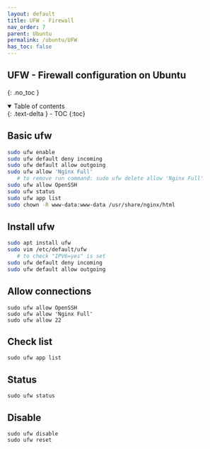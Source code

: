 ```yaml
---
layout: default    
title: UFW - Firewall
nav_order: 7
parent: Ubuntu
permalink: /ubuntu/UFW
has_toc: false
---
```


## UFW - Firewall configuration on Ubuntu
{: .no_toc } 

<details open markdown="block">
  <summary>
    Table of contents
  </summary>
  {: .text-delta }
- TOC
{:toc}
</details>

## Basic ufw 

```bash
sudo ufw enable
sudo ufw default deny incoming
sudo ufw default allow outgoing
sudo ufw allow 'Nginx Full'
   # to remove run command: sudo ufw delete allow 'Nginx Full'
sudo ufw allow OpenSSH
sudo ufw status
sudo ufw app list
sudo chown -R www-data:www-data /usr/share/nginx/html
```

## Install ufw

```bash
sudo apt install ufw
sudo vim /etc/default/ufw 
   # to check "IPV6=yes" is set 
sudo ufw default deny incoming
sudo ufw default allow outgoing
```

## Allow connections 

```
sudo ufw allow OpenSSH
sudo ufw allow 'Nginx Full'
sudo ufw allow 22
```

## Check list

```
sudo ufw app list
```

## Status

```
sudo ufw status
```

## Disable

```
sudo ufw disable
sudo ufw reset
```